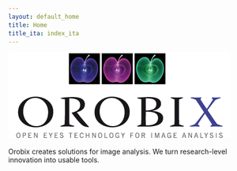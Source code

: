 ```yaml
---
layout: default_home
title: Home
title_ita: index_ita
---
```


<div class="tweetcontainer">
<div class="tweet"></div>
<div id="ticker" class="query"></div>
</div>

![Orobix_home](/Media/logohome.png)  

<p id='intro'>Orobix creates solutions for image analysis. We turn research-level innovation into usable tools.</p>

